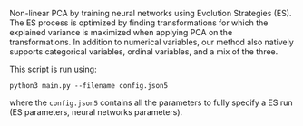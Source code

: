 Non-linear PCA by training neural networks using Evolution Strategies (ES). The ES process is optimized by finding transformations for which the explained variance is maximized when applying PCA on the transformations. In addition to numerical variables, our method also natively supports categorical variables,  ordinal variables, and a mix of the three.

This script is run using:

```
python3 main.py --filename config.json5
```

where the ```config.json5``` contains all the parameters to fully specify a ES run (ES parameters, neural networks parameters).

